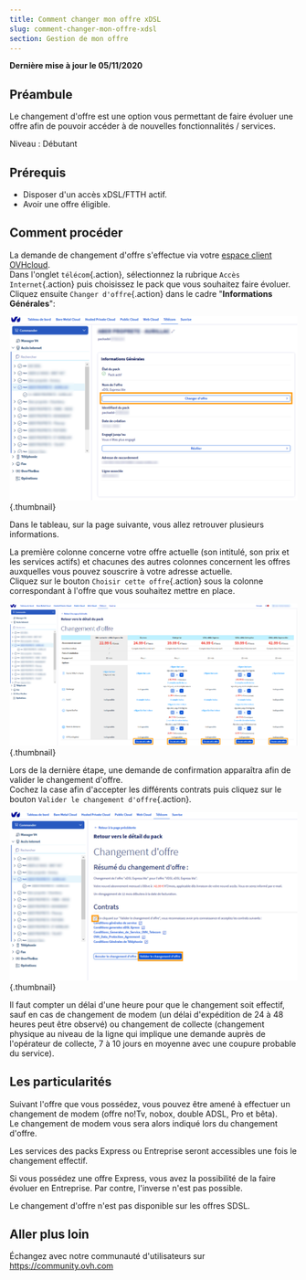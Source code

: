 ```yaml
---
title: Comment changer mon offre xDSL
slug: comment-changer-mon-offre-xdsl
section: Gestion de mon offre
---
```


**Dernière mise à jour le 05/11/2020**

## Préambule

Le changement d'offre est une option vous permettant de faire évoluer une offre afin de pouvoir accéder à de nouvelles fonctionnalités / services.

Niveau : Débutant


## Prérequis

- Disposer d'un accès xDSL/FTTH actif.
- Avoir une offre éligible.


## Comment procéder

La demande de changement d'offre s'effectue via votre [espace client OVHcloud](https://www.ovh.com/auth/?action=gotomanager).
<br>Dans l'onglet `télécom`{.action}, sélectionnez la rubrique `Accès Internet`{.action} puis choisissez le pack que vous souhaitez faire évoluer.
<br>Cliquez ensuite `Changer d'offre`{.action} dans le cadre "**Informations Générales**":

![changement d'offre](images/Changement01-edit.png){.thumbnail}

Dans le tableau, sur la page suivante, vous allez retrouver plusieurs informations.

La première colonne concerne votre offre actuelle (son intitulé, son prix et les services actifs) et chacunes des autres colonnes concernent les offres auxquelles vous pouvez souscrire à votre adresse actuelle.
<br>Cliquez sur le bouton `Choisir cette offre`{.action} sous la colonne correspondant à l'offre que vous souhaitez mettre en place.

![choix de l'offre](images/Changement02-edit.png){.thumbnail}

Lors de la dernière étape, une demande de confirmation apparaîtra afin de valider le changement d'offre.
<br>Cochez la case afin d'accepter les différents contrats puis cliquez sur le bouton `Valider le changement d'offre`{.action}.

![Validation de l'offre](images/Changement03-edit.png){.thumbnail}

Il faut compter un délai d'une heure pour que le changement soit effectif, sauf en cas de changement de modem (un délai d'expédition de 24 à 48 heures peut être observé) ou changement de collecte (changement physique au niveau de la ligne qui implique une demande auprès de l'opérateur de collecte, 7 à 10 jours en moyenne avec une coupure probable du service).


## Les particularités

Suivant l'offre que vous possédez, vous pouvez être amené à effectuer un changement de modem (offre no!Tv, nobox, double ADSL, Pro et bêta).
<br> Le changement de modem vous sera alors indiqué lors du changement d'offre.

Les services des packs Express ou Entreprise seront accessibles une fois le changement effectif. 

Si vous possédez une offre Express, vous avez la possibilité de la faire évoluer en Entreprise. Par contre, l'inverse n'est pas possible.

Le changement d'offre n'est pas disponible sur les offres SDSL.


## Aller plus loin

Échangez avec notre communauté d'utilisateurs sur <https://community.ovh.com>

